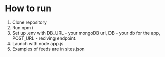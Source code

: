 # How to run
1. Clone repository
2. Run npm i
3. Set up .env with DB_URL - your mongoDB url, DB - your db for the app, POST_URL - reciving endpoint.
4. Launch with node app.js
5. Examples of feeds are in sites.json
